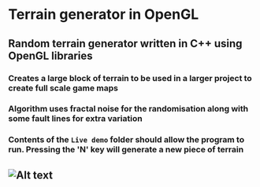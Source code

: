 # Terrain generator in OpenGL
## Random terrain generator written in C++ using OpenGL libraries
### Creates a large block of terrain to be used in a larger project to create full scale game maps
### Algorithm uses fractal noise for the randomisation along with some fault lines for extra variation

### Contents of the `Live demo` folder should allow the program to run. Pressing the 'N' key will generate a new piece of terrain
## ![Alt text](https://i.ibb.co/Tkp8d7B/Terrain-Generator.png)

